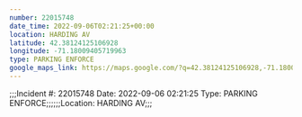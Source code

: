 ```yaml
---
number: 22015748
date_time: 2022-09-06T02:21:25+00:00
location: HARDING AV
latitude: 42.38124125106928
longitude: -71.18009405719963
type: PARKING ENFORCE
google_maps_link: https://maps.google.com/?q=42.38124125106928,-71.18009405719963
---
```


;;;Incident #: 22015748   Date: 2022-09-06 02:21:25   Type: PARKING ENFORCE;;;;;;Location: HARDING AV;;;
